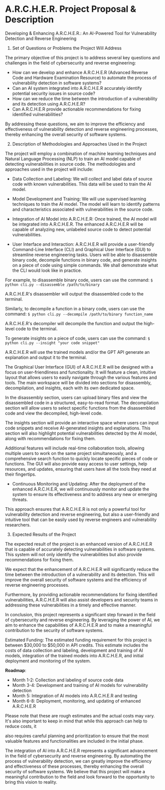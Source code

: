 # A.R.C.H.E.R. Project Proposal & Description

Developing & Enhancing A.R.C.H.E.R.: An AI-Powered Tool for Vulnerability Detection and Reverse Engineering

1. Set of Questions or Problems the Project Will Address

The primary objective of this project is to address several key questions and challenges in the field of cybersecurity and reverse engineering:

- How can we develop and enhance A.R.C.H.E.R (Advanced Reverse Code and Hardware Examination Resource) to automate the process of vulnerability detection in software systems?
- Can an AI system integrated into A.R.C.H.E.R accurately identify potential security issues in source code?
- How can we reduce the time between the introduction of a vulnerability and its detection using A.R.C.H.E.R?
- Can A.R.C.H.E.R provide actionable recommendations for fixing identified vulnerabilities?

By addressing these questions, we aim to improve the efficiency and effectiveness of vulnerability detection and reverse engineering processes, thereby enhancing the overall security of software systems.

2. Description of Methodologies and Approaches Used in the Project

The project will employ a combination of machine learning techniques and Natural Language Processing (NLP) to train an AI model capable of detecting vulnerabilities in source code. The methodologies and approaches used in the project will include:

- Data Collection and Labeling: We will collect and label data of source code with known vulnerabilities. This data will be used to train the AI model.


- Model Development and Training: We will use supervised learning techniques to train the AI model. The model will learn to identify patterns and characteristics associated with vulnerabilities in the source code.


- Integration of AI Model into A.R.C.H.E.R: Once trained, the AI model will be integrated into A.R.C.H.E.R. The enhanced A.R.C.H.E.R will be capable of analyzing new, unlabeled source code to detect potential vulnerabilities.


- User Interface and Interaction: A.R.C.H.E.R will provide a user-friendly Command-Line Interface (CLI) and Graphical User Interface (GUI) to streamline reverse engineering tasks. Users will be able to disassemble binary code, decompile functions in binary code, and generate insights on a piece of code using simple commands. We shall demonstrate what the CLI would look like in practice.

For example, to disassemble binary code, users can use the command:
	 `$ python cli.py --disassemble /path/to/binary`

A.R.C.H.E.R's disassembler will output the disassembled code to the terminal. 

Similarly, to decompile a function in a binary code, users can use the command:
	 `$ python cli.py --decompile /path/to/binary function_name`

 A.R.C.H.E.R's decompiler will decompile the function and output the high-level code to the terminal.

 To generate insights on a piece of code, users can use the command:
 `$ python cli.py --insight "your code snippet"`

A.R.C.H.E.R will use the trained models and/or the GPT API  generate an explanation and output it to the terminal.

The Graphical User Interface (GUI) of A.R.C.H.E.R will be designed with a focus on user-friendliness and functionality. It will feature a clean, intuitive layout that allows users to easily navigate through the various features and tools. The main workspace will be divided into sections for disassembly, decompilation, and insights, each with its own dedicated space. 

In the disassembly section, users can upload binary files and view the disassembled code in a structured, easy-to-read format. The decompilation section will allow users to select specific functions from the disassembled code and view the decompiled, high-level code. 

The insights section will provide an interactive space where users can input code snippets and receive AI-generated insights and explanations. This section will also highlight potential vulnerabilities detected by the AI model, along with recommendations for fixing them.

Additional features will include real-time collaboration tools, allowing multiple users to work on the same project simultaneously, and a comprehensive search function to quickly locate specific pieces of code or functions. The GUI will also provide easy access to user settings, help resources, and updates, ensuring that users have all the tools they need at their fingertips.


- Continuous Monitoring and Updating: After the deployment of the enhanced A.R.C.H.E.R, we will continuously monitor and update the system to ensure its effectiveness and to address any new or emerging threats.

This approach ensures that A.R.C.H.E.R is not only a powerful tool for vulnerability detection and reverse engineering, but also a user-friendly and intuitive tool that can be easily used by reverse engineers and vulnerability researchers.


3. Expected Results of the Project

The expected result of the project is an enhanced version of A.R.C.H.E.R that is capable of accurately detecting vulnerabilities in software systems. This system will not only identify the vulnerabilities but also provide recommendations for fixing them.

We expect that the enhancement of A.R.C.H.E.R will significantly reduce the time between the introduction of a vulnerability and its detection. This will improve the overall security of software systems and the efficiency of reverse engineering processes.

Furthermore, by providing actionable recommendations for fixing identified vulnerabilities, A.R.C.H.E.R will also assist developers and security teams in addressing these vulnerabilities in a timely and effective manner.

In conclusion, this project represents a significant step forward in the field of cybersecurity and reverse engineering. By leveraging the power of AI, we aim to enhance the capabilities of A.R.C.H.E.R and to make a meaningful contribution to the security of software systems.


Estimated Funding: The estimated funding requirement for this project is between $30,000 to $50,000 in API credits. This estimate includes the costs of data collection and labeling, development and training of AI models, integration of the trained models into A.R.C.H.E.R, and initial deployment and monitoring of the system.

**Roadmap**:
- Month 1-2: Collection and labeling of source code data
- Month 3-4: Development and training of AI models for vulnerability detection
- Month 5: Integration of AI models into A.R.C.H.E.R and testing
- Month 6-8: Deployment, monitoring, and updating of enhanced A.R.C.H.E.R

Please note that these are rough estimates and the actual costs may vary. It's also important to keep in mind that while this approach can help to reduce costs, it

also requires careful planning and prioritization to ensure that the most valuable features and functionalities are included in the initial phase.

The integration of AI into A.R.C.H.E.R represents a significant advancement in the field of cybersecurity and reverse engineering. By automating the process of vulnerability detection, we can greatly improve the efficiency and effectiveness of these processes, thereby enhancing the overall security of software systems. We believe that this project will make a meaningful contribution to the field and look forward to the opportunity to bring this vision to reality.
